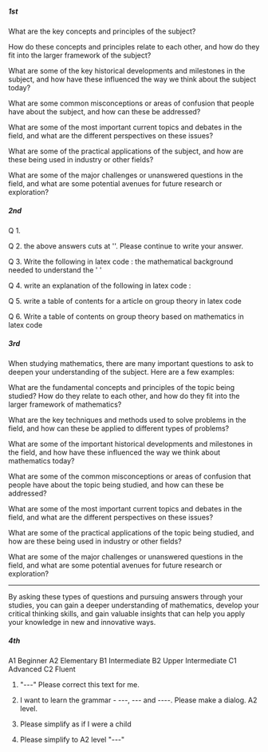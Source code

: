 

##### 1st

What are the key concepts and principles of the subject?

How do these concepts and principles relate to each other, and how do they fit into the larger framework of the subject?

What are some of the key historical developments and milestones in the subject, and how have these influenced the way we think about the subject today?

What are some common misconceptions or areas of confusion that people have about the subject, and how can these be addressed?

What are some of the most important current topics and debates in the field, and what are the different perspectives on these issues?

What are some of the practical applications of the subject, and how are these being used in industry or other fields?

What are some of the major challenges or unanswered questions in the field, and what are some potential avenues for future research or exploration?



##### 2nd

Q 1. 

Q 2. the above answers cuts at
''.
Please continue to write your answer.

Q 3. Write the following in latex code : the mathematical background needed to understand the ' '

Q 4. write an explanation of the following in latex code :

Q 5. write a table of contents for a article on group theory in latex code

Q 6. Write a table of contents on group theory based on mathematics in latex code



##### 3rd

When studying mathematics, there are many important questions to ask to deepen your understanding of the subject. Here are a few examples:

What are the fundamental concepts and principles of the topic being studied? How do they relate to each other, and how do they fit into the larger framework of mathematics?

What are the key techniques and methods used to solve problems in the field, and how can these be applied to different types of problems?

What are some of the important historical developments and milestones in the field, and how have these influenced the way we think about mathematics today?

What are some of the common misconceptions or areas of confusion that people have about the topic being studied, and how can these be addressed?

What are some of the most important current topics and debates in the field, and what are the different perspectives on these issues?

What are some of the practical applications of the topic being studied, and how are these being used in industry or other fields?

What are some of the major challenges or unanswered questions in the field, and what are some potential avenues for future research or exploration?

------------------------------------------------------------
By asking these types of questions and pursuing answers through your studies, you can gain a deeper understanding of mathematics, develop your critical thinking skills, and gain valuable insights that can help you apply your knowledge in new and innovative ways.



##### 4th

A1 Beginner
A2 Elementary
B1 Intermediate
B2 Upper Intermediate
C1 Advanced
C2 Fluent

1. "---" Please correct this text for me.

2. I want to learn the grammar - ---, --- and ----. Please make a dialog. A2 level.

3. Please simplify as if I were a child

4. Please simplify to A2 level "---"